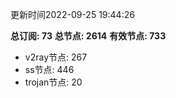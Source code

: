 更新时间2022-09-25 19:44:26

**总订阅: 73**
**总节点: 2614**
**有效节点: 733**
- v2ray节点: 267
- ss节点: 446
- trojan节点: 20
